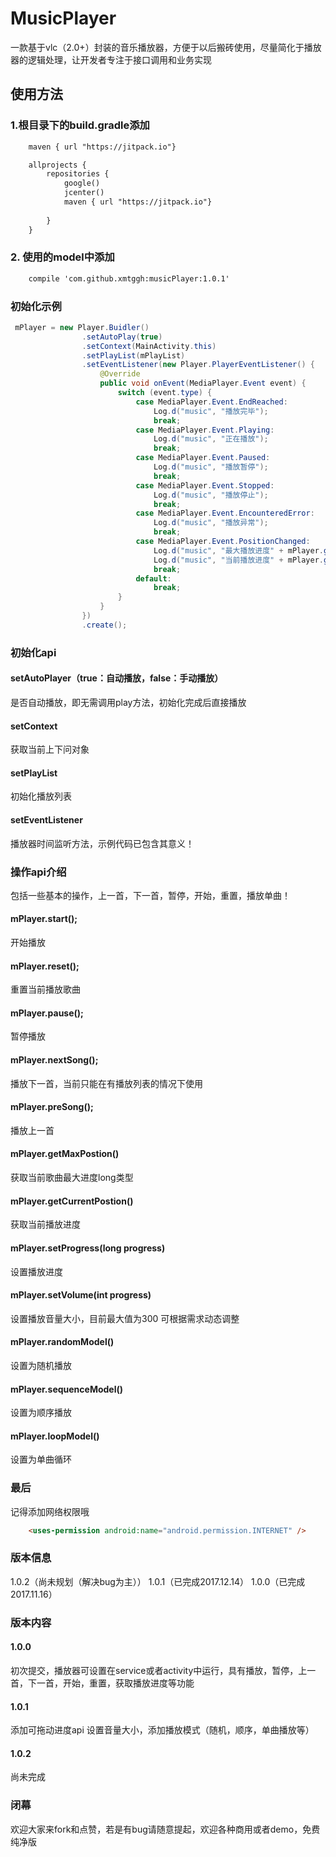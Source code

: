 # MusicPlayer
一款基于vlc（2.0+）封装的音乐播放器，方便于以后搬砖使用，尽量简化于播放器的逻辑处理，让开发者专注于接口调用和业务实现


## 使用方法
### 1.根目录下的build.gradle添加
```html
    maven { url "https://jitpack.io"}
```
```html
    allprojects {
        repositories {
            google()
            jcenter()
            maven { url "https://jitpack.io"}
    
        }
    }
```

### 2. 使用的model中添加

```html
    compile 'com.github.xmtggh:musicPlayer:1.0.1'
```

### 初始化示例
```java
 mPlayer = new Player.Buidler()
                .setAutoPlay(true)
                .setContext(MainActivity.this)
                .setPlayList(mPlayList)
                .setEventListener(new Player.PlayerEventListener() {
                    @Override
                    public void onEvent(MediaPlayer.Event event) {
                        switch (event.type) {
                            case MediaPlayer.Event.EndReached:
                                Log.d("music", "播放完毕");
                                break;
                            case MediaPlayer.Event.Playing:
                                Log.d("music", "正在播放");
                                break;
                            case MediaPlayer.Event.Paused:
                                Log.d("music", "播放暂停");
                                break;
                            case MediaPlayer.Event.Stopped:
                                Log.d("music", "播放停止");
                                break;
                            case MediaPlayer.Event.EncounteredError:
                                Log.d("music", "播放异常");
                                break;
                            case MediaPlayer.Event.PositionChanged:
                                Log.d("music", "最大播放进度" + mPlayer.getMaxPostion());
                                Log.d("music", "当前播放进度" + mPlayer.getCurrentPostion());
                                break;
                            default:
                                break;
                        }
                    }
                })
                .create();
```

### 初始化api

#### setAutoPlayer（true：自动播放，false：手动播放）

是否自动播放，即无需调用play方法，初始化完成后直接播放

#### setContext

获取当前上下问对象

#### setPlayList

初始化播放列表

#### setEventListener
播放器时间监听方法，示例代码已包含其意义！

### 操作api介绍
包括一些基本的操作，上一首，下一首，暂停，开始，重置，播放单曲！

#### mPlayer.start();

开始播放

#### mPlayer.reset();

重置当前播放歌曲

#### mPlayer.pause();

暂停播放
#### mPlayer.nextSong();

播放下一首，当前只能在有播放列表的情况下使用
#### mPlayer.preSong();

播放上一首
#### mPlayer.getMaxPostion()

获取当前歌曲最大进度long类型

#### mPlayer.getCurrentPostion()

获取当前播放进度

#### mPlayer.setProgress(long progress)

设置播放进度

#### mPlayer.setVolume(int progress)

设置播放音量大小，目前最大值为300 可根据需求动态调整

#### mPlayer.randomModel()

设置为随机播放

#### mPlayer.sequenceModel()

设置为顺序播放

#### mPlayer.loopModel()

设置为单曲循环

### 最后
记得添加网络权限哦
```html
    <uses-permission android:name="android.permission.INTERNET" />

```

### 版本信息

1.0.2（尚未规划（解决bug为主））
1.0.1（已完成2017.12.14）
1.0.0（已完成2017.11.16）

### 版本内容
#### 1.0.0
初次提交，播放器可设置在service或者activity中运行，具有播放，暂停，上一首，下一首，开始，重置，获取播放进度等功能

#### 1.0.1
添加可拖动进度api 设置音量大小，添加播放模式（随机，顺序，单曲播放等）

#### 1.0.2
尚未完成
### 闭幕
欢迎大家来fork和点赞，若是有bug请随意提起，欢迎各种商用或者demo，免费纯净版